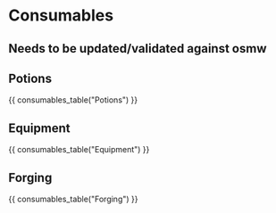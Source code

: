 # Consumables

## Needs to be updated/validated against osmw


## Potions
{{ consumables_table("Potions") }}

## Equipment
{{ consumables_table("Equipment") }}

## Forging
{{ consumables_table("Forging") }}
